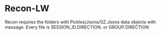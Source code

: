 # Recon-LW

Recon requires the folders with Pickles/Jsons/GZ.Jsons data objects with message.
Every file is SESSION_ID.DIRECTION.
    or
        GROUP.DIRECTION

